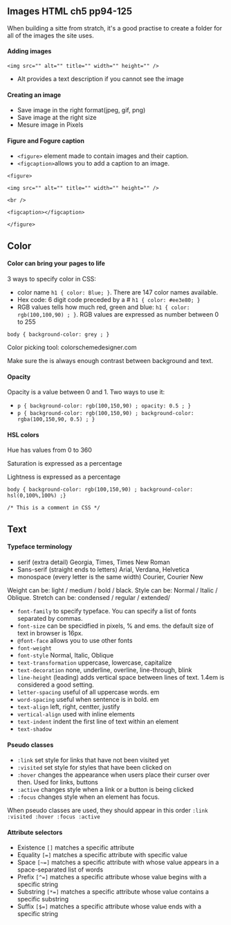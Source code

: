 ## Images HTML ch5 pp94-125

When building a sitte from stratch, it's a good practise to create a folder for all of the images the site uses.

#### Adding images
`<img src="" alt="" title="" width="" height="" />` 

- Alt provides a text description if you cannot see the image

#### Creating an image
- Save image in the right format(jpeg, gif, png)
- Save image at the right size
- Mesure image in Pixels

#### Figure and Fogure caption
 - `<figure>` element made to contain images and their caption.
 - `<figcaption>`allows you to add a caption to an image.

 `<figure>`

`<img src="" alt="" title="" width="" height="" />`

`<br />`

`<figcaption></figcaption>`

`</figure>`

## Color

#### Color can bring your pages to life

3 ways to specify color in CSS:
- color name `h1 { color: Blue; }`. There are 147 color names available.
- Hex code: 6 digit code preceded by a # `h1 { color: #ee3e80; }`
- RGB values tells how much red, green and blue: `h1 { color: rgb(100,100,90) ; }`. RGB values are expressed as number between 0 to 255

`body { background-color: grey ; }`

Color picking tool: colorschemedesigner.com

Make sure the is always enough contrast between background and text.

#### Opacity

Opacity is a value between 0 and 1. Two ways to use it:

- `p { background-color: rgb(100,150,90) ; opacity: 0.5 ; }`
- `p { background-color: rgb(100,150,90) ; background-color: rgba(100,150,90, 0.5) ; }`

#### HSL colors

Hue has values from 0 to 360

Saturation is expressed as a percentage

Lightness is expressed as a percentage

`body { background-color: rgb(100,150,90) ; background-color: hsl(0,100%,100%) ;}`

`/* This is a comment in CSS */`

## Text 

#### Typeface terminology

- serif (extra detail) Georgia, Times, Times New Roman
- Sans-serif (straight ends to letters) Arial, Verdana, Helvetica
- monospace (every letter is the same width) Courier, Courier New

Weight can be: light / medium / bold / black. 
Style can be: Normal / Italic / Oblique.
Stretch can be: condensed / regular / extended/ 

- `font-family` to specify typeface. You can specify a list of fonts separated by commas.
- `font-size` can be specidfied in pixels, % and ems. the default size of text in browser is 16px.
- `@font-face` allows you to use other fonts
- `font-weight` 
- `font-style` Normal, Italic, Oblique
- `text-transformation` uppercase, lowercase, capitalize
- `text-decoration` none, underline, overline, line-through, blink
- `line-height` (leading) adds vertical space between lines of text. 1.4em is considered a good setting.
- `letter-spacing` useful of all uppercase words. em
- `word-spacing` useful when sentence is in bold. em
- `text-align` left, right, centter, justify
- `vertical-align` used with inline elements
- `text-indent` indent the first line of text within an element
- `text-shadow` 

#### Pseudo classes
- `:link` set style for links that have not been visited yet
- `:visited` set style for styles that have been clicked on
- `:hover` changes the appearance when users place their curser over then. Used for links, buttons
- `:active` changes style when a link or a button is being clicked
- `:focus` changes style when an element has focus. 

When pseudo classes are used, they should appear in this order `:link :visited :hover :focus :active`

#### Attribute selectors

- Existence `[]` matches a specific attribute
- Equality `[=]` matches a specific attribute with specific value
- Space `[~=]` matches a specific attribute with whose value appears in a space-separated list of words
- Prefix `[^=]` matches a specific attribute whose value begins with a specific string
- Substring `[*=]` matches a specific attribute whose value contains a specific substring
- Suffix `[$=]` matches a specific attribute whose value ends with a specific string 

